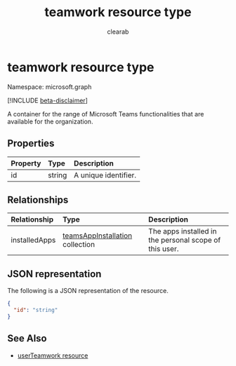 ﻿---
title: "teamwork resource type"
description: "A container for Microsoft Teams features available for organization."
author: "clearab"
doc_type: resourcePageType
localization_priority: Priority
ms.prod: "microsoft-teams"
---

# teamwork resource type

Namespace: microsoft.graph

[!INCLUDE [beta-disclaimer](../../includes/beta-disclaimer.md)]

A container for the range of Microsoft Teams functionalities that are available for the organization.

## Properties

| Property | Type   | Description          |
| :------- | :----- | :------------------- |
| id       | string | A unique identifier. |

## Relationships

| Relationship  | Type                                                       | Description                                            |
| :------------ | :--------------------------------------------------------- | :----------------------------------------------------- |
| installedApps | [teamsAppInstallation](teamsappinstallation.md) collection | The apps installed in the personal scope of this user. |

## JSON representation

The following is a JSON representation of the resource.

<!-- {
  "blockType": "resource",
  "@odata.type": "microsoft.graph.teamwork",
  "baseType": "microsoft.graph.entity"
}-->

```json
{
  "id": "string"
}

```

<!-- uuid: 8fcb5dbc-d5aa-4681-8e31-b001d5168d79
2015-10-25 14:57:30 UTC -->

<!--
{
  "type": "#page.annotation",
  "description": "teamwork resource",
  "keywords": "",
  "section": "documentation",
  "tocPath": "",
  "suppressions": []
}
-->

## See Also

- [userTeamwork resource](userteamwork.md)

